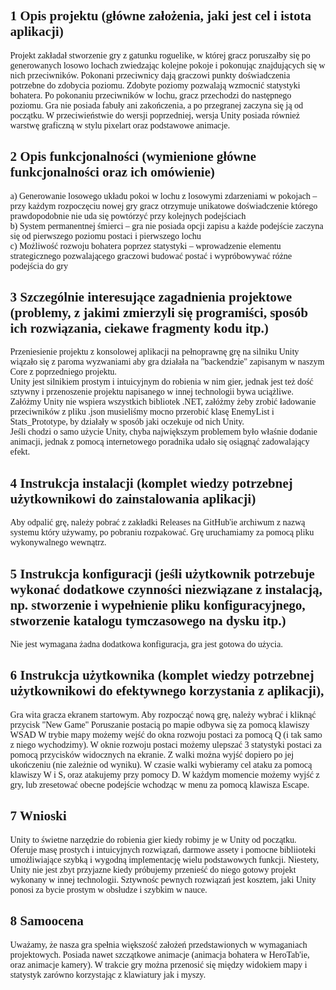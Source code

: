 ## 1 Opis projektu (główne założenia, jaki jest cel i istota aplikacji)
Projekt zakładał stworzenie gry z gatunku roguelike, w której gracz poruszałby się po generowanych losowo lochach zwiedzając kolejne pokoje i pokonując znajdujących się w nich przeciwników. Pokonani przeciwnicy dają graczowi punkty doświadczenia potrzebne do zdobycia poziomu. Zdobyte poziomy pozwalają wzmocnić statystyki bohatera. Po pokonaniu przeciwników w lochu, gracz przechodzi do następnego poziomu. Gra nie posiada fabuły ani zakończenia, a po przegranej zaczyna się ją od początku. W przeciwieństwie do wersji poprzedniej, wersja Unity posiada również warstwę graficzną w stylu pixelart oraz podstawowe animacje.
## 2 Opis funkcjonalności (wymienione główne funkcjonalności oraz ich omówienie)
a) Generowanie losowego układu pokoi w lochu z losowymi zdarzeniami w pokojach – przy każdym rozpoczęciu nowej gry gracz otrzymuje unikatowe doświadczenie którego prawdopodobnie nie uda się powtórzyć przy kolejnych podejściach <br />
b) System permanentnej śmierci – gra nie posiada opcji zapisu a każde podejście zaczyna się od pierwszego poziomu postaci i pierwszego lochu <br />
c) Możliwość rozwoju bohatera poprzez statystyki – wprowadzenie elementu strategicznego pozwalającego graczowi budować postać i wypróbowywać różne podejścia do gry <br />

## 3 Szczególnie interesujące zagadnienia projektowe (problemy, z jakimi zmierzyli się programiści, sposób ich rozwiązania, ciekawe fragmenty kodu itp.)
Przeniesienie projektu z konsolowej aplikacji na pełnoprawnę grę na silniku Unity wiązało się z paroma wyzwaniami aby gra działała na "backendzie" zapisanym w naszym Core z poprzedniego projektu.<br />
Unity jest silnikiem prostym i intuicyjnym do robienia w nim gier, jednak jest też dość sztywny i przenoszenie projektu napisanego w innej technologii bywa uciążliwe. Załóżmy Unity nie wspiera wszystkich bibliotek .NET, załóżmy żeby zrobić ładowanie przeciwników z pliku .json musieliśmy mocno przerobić klasę EnemyList i Stats_Prototype, by działały w sposób jaki oczekuje od nich Unity.<br />
Jeśli chodzi o samo użycie Unity, chyba największym problemem było właśnie dodanie animacji, jednak z pomocą internetowego poradnika udało się osiągnąć zadowalający efekt.

## 4 Instrukcja instalacji (komplet wiedzy potrzebnej użytkownikowi do zainstalowania aplikacji)
Aby odpalić grę, należy pobrać z zakładki Releases na GitHub'ie archiwum z nazwą systemu który używamy, po pobraniu rozpakować. Grę uruchamiamy za pomocą pliku wykonywalnego wewnątrz.

## 5 Instrukcja konfiguracji (jeśli użytkownik potrzebuje wykonać dodatkowe czynności niezwiązane z instalacją, np. stworzenie i wypełnienie pliku konfiguracyjnego, stworzenie katalogu tymczasowego na dysku itp.)
Nie jest wymagana żadna dodatkowa konfiguracja, gra jest gotowa do użycia.

## 6 Instrukcja użytkownika (komplet wiedzy potrzebnej użytkownikowi do efektywnego korzystania z aplikacji),
Gra wita gracza ekranem startowym. Aby rozpocząć nową grę, należy wybrać i kliknąć przycisk "New Game"
Poruszanie postacią po mapie odbywa się za pomocą klawiszy WSAD
W trybie mapy możemy wejść do okna rozwoju postaci za pomocą Q (i tak samo z niego wychodzimy).
W oknie rozwoju postaci możemy ulepszać 3 statystyki postaci za pomocą przycisków widocznych na ekranie.
Z walki można wyjść dopiero po jej ukończeniu (nie zależnie od wyniku).
W czasie walki wybieramy cel ataku za pomocą klawiszy W i S, oraz atakujemy przy pomocy D.
W każdym momencie możemy wyjść z gry, lub zresetować obecne podejście wchodząc w menu za pomocą klawisza Escape.

## 7 Wnioski
Unity to świetne narzędzie do robienia gier kiedy robimy je w Unity od początku. Oferuje masę prostych i intuicyjnych rozwiązań, darmowe assety i pomocne bibliioteki umożliwiające szybką i wygodną implementację wielu podstawowych funkcji. Niestety, Unity nie jest zbyt przyjazne kiedy próbujemy przenieść do niego gotowy projekt wykonany w innej technologii. Sztywnośc pewnych rozwiązań jest kosztem, jaki Unity ponosi za bycie prostym w obsłudze i szybkim w nauce.

## 8 Samoocena
Uważamy, że nasza gra spełnia większość założeń przedstawionych w wymaganiach projektowych. Posiada nawet szczątkowe animacje (animacja bohatera w HeroTab'ie, oraz animacje kamery). W trakcie gry można przenosić się między widokiem mapy i statystyk zarówno korzystając z klawiatury jak i myszy.


<style>
body{
    /* That Comic Sans is here in case you don't have my favourite font :< */
    /* font-family: Consolas, Comic Sans; */
    font-family: Consolas;
    margin-left: 10%;
    margin-right: 10%;
}
</style>